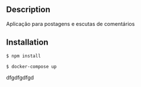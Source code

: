 ## Description

Aplicação para postagens e escutas de comentários

## Installation

```bash
$ npm install
```

```bash
$ docker-compose up
```
dfgdfgdfgd